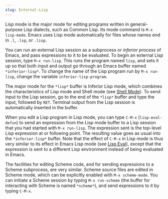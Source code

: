 ```yaml
---
slug: External-Lisp
---
```


Lisp mode is the major mode for editing programs written in general-purpose Lisp dialects, such as Common Lisp. Its mode command is `M-x lisp-mode`. Emacs uses Lisp mode automatically for files whose names end in `.l`, `.lsp`, or `.lisp`.

You can run an external Lisp session as a subprocess or *inferior process* of Emacs, and pass expressions to it to be evaluated. To begin an external Lisp session, type `M-x run-lisp`. This runs the program named `lisp`, and sets it up so that both input and output go through an Emacs buffer named `*inferior-lisp*`. To change the name of the Lisp program run by `M-x run-lisp`, change the variable `inferior-lisp-program`.

The major mode for the `*lisp*` buffer is Inferior Lisp mode, which combines the characteristics of Lisp mode and Shell mode (see [Shell Mode](/docs/emacs/Shell-Mode)). To send input to the Lisp session, go to the end of the `*lisp*` buffer and type the input, followed by `RET`. Terminal output from the Lisp session is automatically inserted in the buffer.

When you edit a Lisp program in Lisp mode, you can type `C-M-x` (`lisp-eval-defun`) to send an expression from the Lisp mode buffer to a Lisp session that you had started with `M-x run-lisp`. The expression sent is the top-level Lisp expression at or following point. The resulting value goes as usual into the `*inferior-lisp*` buffer. Note that the effect of `C-M-x` in Lisp mode is thus very similar to its effect in Emacs Lisp mode (see [Lisp Eval](/docs/emacs/Lisp-Eval)), except that the expression is sent to a different Lisp environment instead of being evaluated in Emacs.

The facilities for editing Scheme code, and for sending expressions to a Scheme subprocess, are very similar. Scheme source files are edited in Scheme mode, which can be explicitly enabled with `M-x scheme-mode`. You can initiate a Scheme session by typing `M-x run-scheme` (the buffer for interacting with Scheme is named `*scheme*`), and send expressions to it by typing `C-M-x`.
